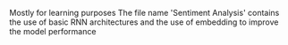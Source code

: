 Mostly for learning purposes
The file name 'Sentiment Analysis' contains the use of basic RNN architectures and the use of embedding to improve the model performance
